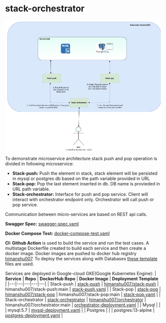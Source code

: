 # stack-orchestrator

![Architecture Diagram](architecture-diagram.png)

To demonstrate microservice architecture stack push and pop operation is divided in following microservice:
 * <b>Stack-push:</b> Push the element in stack, stack element will be persisted in mysql or postgres db based on the path variable provided in URL
 * <b>Stack-pop:</b> Pop the last element inserted in db. DB name is provieded in URL path variable.
 * <b>Stack-orchestrator:</b> Interface for push and pop service. Client will interact with orchestrator endpoint only. Orchestrator will call push or pop service.
 
 Communication between micro-services are based on REST api calls.
 
 <b>Swagger Spec:</b> [swagger-spec.yaml](https://github.com/Himanshu-Kushwaha/stack-orchestrator/blob/main/swagger-spec.yaml)
 
 <b>Docker Compose Test:</b> [docker-compose-test.yaml](https://github.com/Himanshu-Kushwaha/stack-orchestrator/blob/main/docker-compose-test.yaml)
 
 <b>CI: Github Action</b> is used to build the service and run the test cases. 
 A multistage Dockerfile created to build each service and then create a docker image. Docker images are pushed to docker hub registry [himanshu007](https://hub.docker.com/repositories/himanshu007). To deploy the services along with Databases [these template](https://github.com/Himanshu-Kushwaha/stack-pop/tree/main/deployment) files are used.
 
 
 Services are deployed in Google-cloud GKE(Google Kubernetes Engine):
 | <b>Service</b>  | <b>Repo</b>  | <b>DockerHub Repo</b>  | <b>Docker Image</b> |  <b>Deployment Template</b> |
|---|---|---|---|---|
| Stack-push  | [stack-push](https://github.com/Himanshu-Kushwaha/stack-push)  |  [himanshu007/stack-push](https://hub.docker.com/repository/docker/himanshu007/stack-push) | himanshu007/stack-push:main  |  [stack-push.yaml](https://github.com/Himanshu-Kushwaha/stack-pop/blob/main/deployment/stack-push.yaml) |
|  Stack-pop | [stack-pop](https://github.com/Himanshu-Kushwaha/stack-pop)  | [himanshu007/stack-pop](https://hub.docker.com/repository/docker/himanshu007/stack-pop)  |  himanshu007/stack-pop:main |  [stack-pop.yaml](https://github.com/Himanshu-Kushwaha/stack-pop/blob/main/deployment/stack-pop.yaml) |
| Stack-orchestrator  | [stack-orchestrator](https://github.com/Himanshu-Kushwaha/stack-orchestrator)  | [himanshu007/orchestrator](https://hub.docker.com/repository/docker/himanshu007/orchestrator)  |  himanshu007/orchestrator:main |  [orchestrator-deployment.yaml](https://github.com/Himanshu-Kushwaha/stack-pop/blob/main/deployment/orchestrator-deployment.yaml) |
|  Mysql |   |   |  mysql:5.7 | [mysql-deployment.yaml](https://github.com/Himanshu-Kushwaha/stack-pop/blob/main/deployment/mysql-deployment.yaml)  |
|  Postgres |   |   |  postgres:13-alpine | [postgres-deployment.yaml](https://github.com/Himanshu-Kushwaha/stack-pop/blob/main/deployment/postgres-deployment.yaml)  |
